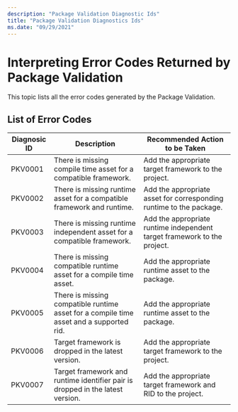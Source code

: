 ```yaml
---
description: "Package Validation Diagnostic Ids"
title: "Package Validation Diagnostics Ids"
ms.date: "09/29/2021"
---
```

# Interpreting Error Codes Returned by Package Validation

This topic lists all the error codes generated by the Package Validation.
  
## List of Error Codes  
  
| Diagnosic ID | Description |Recommended Action to be Taken|  
|----------------|-----------------|------------------------------------|  
|PKV0001 | There is missing compile time asset for a compatible framework.| Add the appropriate target framework to the project.|
|PKV0002 | There is missing runtime asset for a compatible framework and runtime.| Add the appropriate asset for corresponding runtime to the package.|
|PKV0003 | There is missing runtime independent asset for a compatible framework.| Add the appropriate runtime independent target framework to the project.|
|PKV0004 | There is missing compatible runtime asset for a compile time asset.| Add the appropriate runtime asset to the package.|
|PKV0005 | There is missing compatible runtime asset for a compile time asset and a supported rid.| Add the appropriate runtime asset to the package.|
|PKV0006 | Target framework is dropped in the latest version. | Add the appropriate target framework to the project. |
|PKV0007 | Target framework and runtime identifier pair is dropped in the latest version. | Add the appropriate target framework and RID to the project. |
